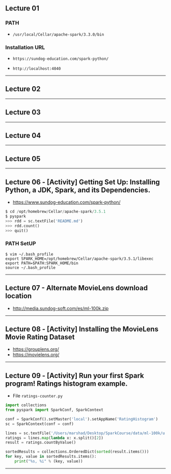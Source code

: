 ## Lecture 01

### PATH 
* `/usr/local/Cellar/apache-spark/3.3.0/bin`

### Installation URL
* `https://sundog-education.com/spark-python/`

* `http://localhost:4040`

***

## Lecture 02

***

## Lecture 03

***

## Lecture 04

***

## Lecture 05 

***

## Lecture 06 - [Activity] Getting Set Up: Installing Python, a JDK, Spark, and its Dependencies.

* https://www.sundog-education.com/spark-python/

```python
$ cd /opt/homebrew/Cellar/apache-spark/3.5.1
$ pyspark
>>> rdd = sc.textFile('README.md')
>>> rdd.count()
>>> quit()
```
### PATH SetUP
```
$ vim ~/.bash_profile
export SPARK_HOME=/opt/homebrew/Cellar/apache-spark/3.5.1/libexec
export PATH=$PATH:SPARK_HOME/bin
source ~/.bash_profile
```
***

## Lecture 07 - Alternate MovieLens download location

* http://media.sundog-soft.com/es/ml-100k.zip

***

## Lecture 08 - [Activity] Installing the MovieLens Movie Rating Dataset

* https://grouplens.org/
* https://movielens.org/

***

## Lecture 09 - [Activity] Run your first Spark program! Ratings histogram example.

* File `ratings-counter.py`
```python
import collections
from pyspark import SparkConf, SparkContext

conf = SparkConf().setMaster('local').setAppName('RatingHistogram')
sc = SparkContext(conf = conf)

lines = sc.textFile('/Users/marshad/Desktop/SparkCourse/data/ml-100k/u.data')
ratings = lines.map(lambda x: x.split()[2])
result = ratings.countByValue()

sortedResults = collections.OrderedDict(sorted(result.items()))
for key, value in sortedResults.items():
	print("%s, %i" % (key, value))
```

***
